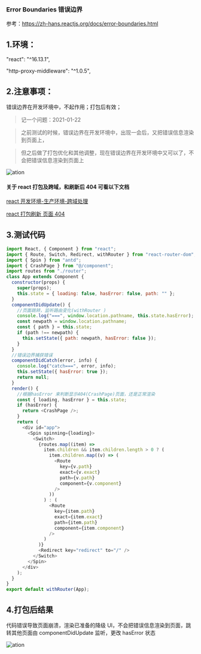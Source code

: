 ### Error Boundaries 错误边界

参考：https://zh-hans.reactjs.org/docs/error-boundaries.html

## 1.环境：

"react": "^16.13.1",

"http-proxy-middleware": "^1.0.5",

## 2.注意事项：

错误边界在开发环境中，不起作用；打包后有效；

> 记一个问题：2021-01-22

> 之前测试的时候，错误边界在开发环境中，出现一会后，又把错误信息渲染到页面上，

> 但之后做了打包优化和其他调整，现在错误边界在开发环境中又可以了，不会把错误信息渲染到页面上

![ation](/assets/md-imgs/error_boundaries_01.png)

#### 关于 react 打包及跨域，和刷新后 404 可看以下文档

[react 开发环境-生产环境-跨域处理](https://blog.csdn.net/weixin_40532650/article/details/112679495)

[react 打包刷新 页面 404](https://blog.csdn.net/weixin_40532650/article/details/112761719)

## 3.测试代码

```js
import React, { Component } from "react";
import { Route, Switch, Redirect, withRouter } from "react-router-dom";
import { Spin } from "antd";
import { CrashPage } from "@/component";
import routes from "./router";
class App extends Component {
  constructor(props) {
    super(props);
    this.state = { loading: false, hasError: false, path: "" };
  }
  componentDidUpdate() {
    //页面跳转，监听路由变化(withRouter )
    console.log("===", window.location.pathname, this.state.hasError);
    const newpath = window.location.pathname;
    const { path } = this.state;
    if (path !== newpath) {
      this.setState({ path: newpath, hasError: false });
    }
  }
  //错误边界捕获错误
  componentDidCatch(error, info) {
    console.log("catch===", error, info);
    this.setState({ hasError: true });
    return null;
  }
  render() {
    //根据hasError 来判断显示404(CrashPage)页面，还是正常渲染
    const { loading, hasError } = this.state;
    if (hasError) {
      return <CrashPage />;
    }
    return (
      <div id="app">
        <Spin spinning={loading}>
          <Switch>
            {routes.map((item) =>
              item.children && item.children.length > 0 ? (
                item.children.map((v) => (
                  <Route
                    key={v.path}
                    exact={v.exact}
                    path={v.path}
                    component={v.component}
                  />
                ))
              ) : (
                <Route
                  key={item.path}
                  exact={item.exact}
                  path={item.path}
                  component={item.component}
                />
              )
            )}
            <Redirect key="redirect" to="/" />
          </Switch>
        </Spin>
      </div>
    );
  }
}
export default withRouter(App);
```

## 4.打包后结果

代码错误导致页面崩溃，渲染已准备的降级 UI，不会把错误信息渲染到页面，跳转其他页面由 componentDidUpdate 监听，更改 hasError 状态

![ation](/assets/md-imgs/error_boundaries_02.png)
